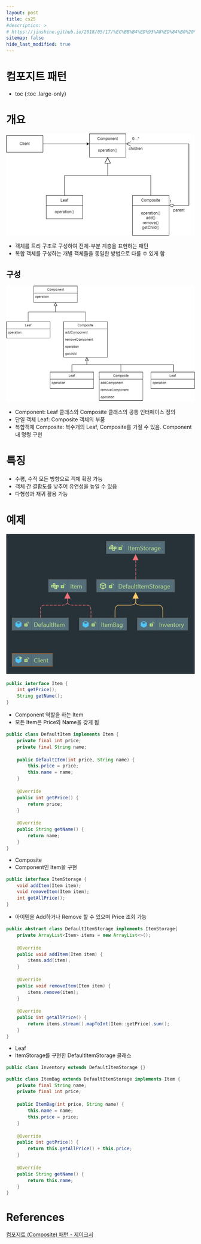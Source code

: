 ```yaml
---
layout: post
title: cs25
#description: >
# https://jinshine.github.io/2018/05/17/%EC%BB%B4%ED%93%A8%ED%84%B0%20%EA%B8%B0%EC%B4%88/%EB%A9%94%EB%AA%A8%EB%A6%AC%EA%B5%AC%EC%A1%B0/
sitemap: false
hide_last_modified: true
---
```

# 컴포지트 패턴

* toc
{:toc .large-only}

# 개요

![](/assets/img/cs/composite.png)

- 객체를 트리 구조로 구성하여 전체-부분 계층을 표현하는 패턴
- 복합 객체를 구성하는 개별 객체들을 동일한 방법으로 다룰 수 있게 함

## 구성

![](/assets/img/cs/composite2.png)

- Component: Leaf 클래스와 Composite 클래스의 공통 인터페이스 정의
- 단일 객체 Leaf: Composite 객체의 부품
- 복합객체 Composite: 복수개의 Leaf, Composite를 가질 수 있음. Component 내 명령 구현

# 특징
- 수평, 수직 모든 방향으로 객체 확장 가능
- 객체 간 결합도를 낮추어 유연성을 높일 수 있음
- 다형성과 재귀 활용 가능


# 예제

![](/assets/img/cs/compositeSample.png)

```JAVA
public interface Item {
    int getPrice();
    String getName();
}
```

- Component 역할을 하는 Item
- 모든 Item은 Price와 Name을 갖게 됨

```JAVA
public class DefaultItem implements Item {
    private final int price;
    private final String name;

    public DefaultItem(int price, String name) {
        this.price = price;
        this.name = name;
    }

    @Override
    public int getPrice() {
        return price;
    }

    @Override
    public String getName() {
        return name;
    }
}
```

- Composite
- Component인 Item을 구현

```JAVA
public interface ItemStorage {
    void addItem(Item item);
    void removeItem(Item item);
    int getAllPrice();
}
```

- 아이템을 Add하거나 Remove 할 수 있으며 Price 조회 가능

```JAVA
public abstract class DefaultItemStorage implements ItemStorage{
    private ArrayList<Item> items = new ArrayList<>();

    @Override
    public void addItem(Item item) {
        items.add(item);
    }

    @Override
    public void removeItem(Item item) {
        items.remove(item);
    }

    @Override
    public int getAllPrice() {
        return items.stream().mapToInt(Item::getPrice).sum();
    }
}
```

- Leaf
- ItemStorage를 구현한 DefaultItemStorage 클래스

```JAVA
public class Inventory extends DefaultItemStorage {}
```
```JAVA
public class ItemBag extends DefaultItemStorage implements Item {
    private final String name;
    private final int price;

    public ItemBag(int price, String name) {
        this.name = name;
        this.price = price;
    }

    @Override
    public int getPrice() {
        return this.getAllPrice() + this.price;
    }

    @Override
    public String getName() {
        return this.name;
    }
}
```
# References

[컴포지트 (Composite) 패턴 - 제이크서](https://jake-seo-dev.tistory.com/399)